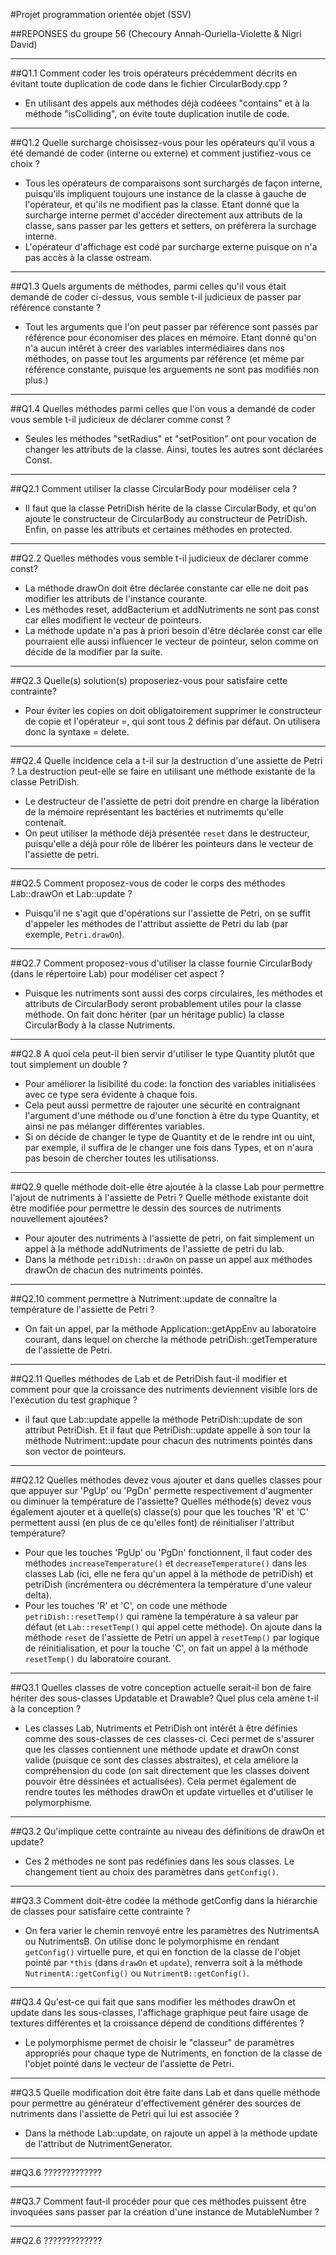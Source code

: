 #Projet programmation orientée objet (SSV)

##REPONSES du groupe 56 (Checoury Annah-Ouriella-Violette & Nigri David) 

*************************************************
##Q1.1 Comment coder les trois opérateurs précédemment décrits en évitant toute duplication de code dans le fichier CircularBody.cpp ?


- En utilisant des appels aux méthodes déjà codéees "contains" et à la méthode "isColliding", on évite toute duplication inutile de code.

*************************************************
##Q1.2 Quelle surcharge choisissez-vous pour les opérateurs qu'il vous a été demandé de coder (interne ou externe) et comment justifiez-vous ce choix ?

- Tous les opérateurs de comparaisons sont surchargés de façon interne, puisqu'ils impliquent toujours une instance de la classe à gauche de l'opérateur, et qu'ils ne modifient pas la classe. Etant donné que la surcharge interne permet d'accéder directement aux attributs de la classe, sans passer par les getters et setters, on préfèrera la surchage interne.
- L'opérateur d'affichage est codé par surcharge externe puisque on n'a pas accès à la classe ostream.  


*************************************************
##Q1.3 Quels arguments de méthodes, parmi celles qu'il vous était demandé de coder ci-dessus, vous semble t-il judicieux de passer par référence constante ?


- Tout les arguments que l'on peut passer par référence sont passés par référence pour économiser des places en mémoire. Etant donné qu'on n'a aucun intêrét à créer des variables intermédiaires dans nos méthodes, on passe tout les arguments par référence (et même par référence constante, puisque les arguements ne sont pas modifiés non plus.)

*************************************************
##Q1.4 Quelles méthodes parmi celles que l'on vous a demandé de coder vous semble t-il judicieux de déclarer comme const ?

- Seules les méthodes "setRadius" et "setPosition" ont pour vocation de changer les attributs de la classe. Ainsi, toutes les autres sont déclarées Const.



*************************************************
##Q2.1 Comment utiliser la classe CircularBody pour modéliser cela ? 

- Il faut que la classe PetriDish hérite de la classe CircularBody, et qu'on ajoute le constructeur de CircularBody au constructeur de PetriDish. Enfin, on passe les attributs et certaines méthodes en protected.



*************************************************
##Q2.2 Quelles méthodes vous semble t-il judicieux de déclarer comme const?

- La méthode drawOn doit être déclarée constante car elle ne doit pas modifier les attributs de l'instance courante. 
- Les méthodes reset, addBacterium et addNutriments ne sont pas const car elles modifient le vecteur de pointeurs. 
- La méthode update n'a pas à priori besoin d'être déclarée const car elle pourraient elle aussi influencer le vecteur de pointeur, selon comme on décide de la modifier par la suite.

*************************************************
##Q2.3 Quelle(s) solution(s) proposeriez-vous pour satisfaire cette contrainte?

- Pour éviter les copies on doit obligatoirement supprimer le constructeur de copie et l'opérateur =, qui sont tous 2 définis par défaut. On utilisera donc la syntaxe = delete. 

*************************************************
##Q2.4 Quelle incidence cela a t-il sur la destruction d'une assiette de Petri ? La destruction peut-elle se faire en utilisant une méthode existante de la classe PetriDish.

- Le destructeur de l'assiette de petri doit prendre en charge la libération de la mémoire représentant les bactéries et nutrimemts qu'elle contenait. 
- On peut utiliser la méthode déjà présentée `reset` dans le destructeur, puisqu'elle a déjà pour rôle de libérer les pointeurs dans le vecteur de l'assiette de petri. 


*************************************************
##Q2.5 Comment proposez-vous de coder le corps des méthodes Lab::drawOn et Lab::update ?

- Puisqu'il ne s'agit que d'opérations sur l'assiette de Petri, on se suffit d'appeler les méthodes de l'attribut assiette de Petri du lab (par exemple, `Petri.drawOn`).



*************************************************
##Q2.7 Comment proposez-vous d'utiliser la classe fournie CircularBody (dans le répertoire Lab) pour modéliser cet aspect ?

- Puisque les nutriments sont aussi des corps circulaires, les méthodes et attributs de CircularBody seront probablement utiles pour la classe méthode. On fait donc hériter (par un héritage public) la classe CircularBody à la classe Nutriments.

*************************************************
##Q2.8  A quoi cela peut-il bien servir d'utiliser le type Quantity plutôt que tout simplement un double ?

- Pour améliorer la lisibilité du code: la fonction des variables initialisées avec ce type sera évidente à chaque fois. 
- Cela peut aussi permettre de rajouter une sécurité en contraignant l'argument d'une méthode ou d'une fonction à être du type Quantity, et ainsi ne pas mélanger différentes variables.
- Si on décide de changer le type de Quantity et de le rendre int ou uint, par exemple, il suffira de le changer une fois dans Types, et on n'aura pas besoin de chercher toutes les utilisationss.


*************************************************
##Q2.9     quelle méthode doit-elle être ajoutée à la classe Lab pour permettre l'ajout de nutriments à l'assiette de Petri ? Quelle méthode existante doit être modifiée pour permettre le dessin des sources de nutriments nouvellement ajoutées?

- Pour ajouter des nutriments à l'assiette de petri, on fait simplement un appel à la méthode addNutriments de l'assiette de petri du lab. 
- Dans la méthode `petriDish::drawOn` on passe un appel aux méthodes drawOn de chacun des nutriments pointés.

*************************************************
##Q2.10 comment permettre à Nutriment::update de connaître la température de l'assiette de Petri ?

- On fait un appel, par la méthode Application::getAppEnv au laboratoire courant, dans lequel on cherche la méthode petriDish::getTemperature de l'assiette de Petri. 



*************************************************
##Q2.11 Quelles méthodes de Lab et de PetriDish faut-il modifier et comment pour que la croissance des nutriments deviennent visible lors de l'exécution du test graphique ?

- il faut que Lab::update appelle la méthode PetriDish::update de son attribut PetriDish. Et il faut que PetriDish::update appelle à son tour la méthode Nutriment::update pour chacun des nutriments pointés dans son vector de pointeurs. 


*************************************************
##Q2.12 Quelles méthodes devez vous ajouter et dans quelles classes pour que appuyer sur 'PgUp' ou 'PgDn' permette respectivement d'augmenter ou diminuer la température de l'assiette? Quelles méthode(s) devez vous également ajouter et à quelle(s) classe(s) pour que les touches 'R' et 'C' permettent aussi (en plus de ce qu'elles font) de réinitialiser l'attribut température?

- Pour que les touches 'PgUp' ou 'PgDn' fonctionnent, il faut coder des méthodes `increaseTemperature()` et `decreaseTemperature()` dans les classes Lab (ici, elle ne fera qu'un appel à la méthode de petriDish) et petriDish (incrémentera ou décrémentera la température d'une valeur delta). 
- Pour les touches 'R' et 'C', on code une méthode `petriDish::resetTemp()` qui ramène la température à sa valeur par défaut (et `Lab::resetTemp()` qui appel cette méthode). On ajoute dans la méthode `reset` de l'assiette de Petri un appel à `resetTemp()` par logique de réinitialisation, et pour la touche 'C', on fait un appel à la méthode `resetTemp()` du laboratoire courant. 


*************************************************
##Q3.1     Quelles classes de votre conception actuelle serait-il bon de faire hériter des sous-classes <t>Updatable<t> et <t>Drawable<t>? Quel plus cela amène t-il à la conception ?

- Les classes Lab, Nutriments et PetriDish ont intérêt à être définies comme des sous-classes de ces classes-ci. Ceci permet de s'assurer que les classes contiennent une méthode update et drawOn const valide (puisque ce sont des classes abstraites), et cela améliore la compréhension du code (on sait directement que les classes doivent pouvoir être déssinées et actualisées). Cela permet également de rendre toutes les méthodes drawOn et update virtuelles et d'utiliser le polymorphisme.


*************************************************
##Q3.2     Qu'implique cette contrainte au niveau des définitions de drawOn et update?

- Ces 2 méthodes ne sont pas redéfinies dans les sous classes. Le changement tient au choix des paramètres dans `getConfig()`.

*************************************************
##Q3.3     Comment doit-être codée la méthode getConfig dans la hiérarchie de classes pour satisfaire cette contrainte ?

- On fera varier le chemin renvoyé entre les paramètres des NutrimentsA ou NutrimentsB. On utilise donc le polymorphisme en rendant `getConfig()` virtuelle pure, et qui en fonction de la classe de l'objet pointé par `*this` (dans `drawOn` et `update`), renverra soit à la méthode `NutrimentA::getConfig()` ou `NutrimentB::getConfig()`.


*************************************************
##Q3.4     Qu'est-ce qui fait que sans modifier les méthodes drawOn et update dans les sous-classes, l'affichage graphique peut faire usage de textures différentes et la croissance dépend de conditions différentes ?

- Le polymorphisme permet de choisir le "classeur" de paramètres appropriés pour chaque type de Nutriments, en fonction de la classe de l'objet pointé dans le vecteur de l'assiette de Petri.


*************************************************
##Q3.5     Quelle modification doit être faite dans Lab et dans quelle méthode pour permettre au générateur d'effectivement générer des sources de nutriments dans l'assiette de Petri qui lui est associée ?

- Dans la méthode Lab::update, on rajoute un appel à la méthode update de l'attribut de NutrimentGenerator.

*************************************************
##Q3.6     ?????????????


*************************************************
##Q3.7     Comment faut-il procéder pour que ces méthodes puissent être invoquées sans passer par la création d'une instance de MutableNumber ?



*************************************************
##Q2.6     ?????????????